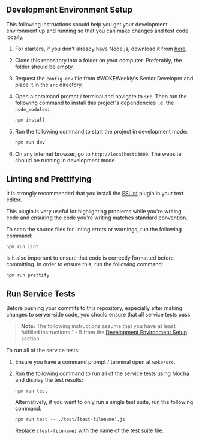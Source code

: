 ## Development Environment Setup

This following instructions should help you get your development environment up and running so that you can make changes and test code locally.

1. For starters, if you don't already have Node.js, download it from [here](https://nodejs.org/en/download/).

2. Clone this repository into a folder on your computer. Preferably, the folder should be empty.

3. Request the `config.env` file from #WOKEWeekly's Senior Developer and place it in the `src` directory.

4. Open a command prompt / terminal and navigate to `src`. Then run the following command to install this project's dependencies i.e. the `node_modules`:
   ```sh
   npm install
   ```

5. Run the following command to start the project in development mode:
   ```sh
   npm run dev
   ```

6. On any internet browser, go to `http://localhost:3000`. The website should be running in development mode.

## Linting and Prettifying

It is strongly recommended that you install the [ESLint](https://eslint.org/) plugin in your text editor.

This plugin is very useful for highlighting problems while you're writing code and ensuring the code you're writing matches standard convention.

To scan the source files for linting errors or warnings, run the following command:
```
npm run lint
```

Is it also important to ensure that code is correctly formatted before committing. In order to ensure this, run the following command:
```
npm run prettify
```


## Run Service Tests

Before pushing your commits to this repository, especially after making changes to server-side code, you should ensure that all service tests pass. 

>**Note:** The following instructions assume that you have at least fulfilled instructions 1 - 5 from the [Development Environment Setup](#development-environment-setup) section.

To run all of the service tests:

1. Ensure you have a command prompt / terminal open at `woke/src`.

2. Run the following command to run all of the service tests using Mocha and display the test results:
   ```
   npm run test
   ```

   Alternatively, if you want to only run a single test suite, run the following command:
   
   ```
   npm run test -- ./test/[test-filename].js
   ```
   Replace  `[test-filename]` with the name of the test suite file.